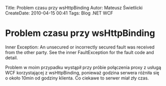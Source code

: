 Title: Problem czasu przy wsHttpBinding
Autor: Mateusz Świetlicki
CreateDate: 2010-04-15 00:41
Tags: 	Blog
		.NET
		WCF

Problem czasu przy wsHttpBinding
===========

Inner Exception: An unsecured or incorrectly secured fault was received from the other party. See the inner FaultException for the fault code and detail.

Problem w moim przypadku wystąpił przy próbie połączenia proxy z usługą WCF korzystającej z wsHttpBinding, ponieważ godzina serwera różniła się o około 10min od godziny klienta. Co ciekawe to serwer miał zły czas.